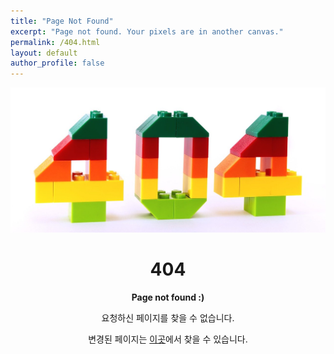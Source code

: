 ```yaml
---
title: "Page Not Found"
excerpt: "Page not found. Your pixels are in another canvas."
permalink: /404.html
layout: default
author_profile: false
---
```


<center><img src="/assets/images/404error.jpg"></center>
<center><h1>404</h1></center>
<center><p><strong>Page not found :)</strong></p></center>
<center><p>요청하신 페이지를 찾을 수 없습니다.</p></center>
<center><p>변경된 페이지는 <a href="https://froggydisk.github.io">이곳</a>에서 찾을 수 있습니다.</p></center>
